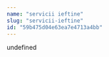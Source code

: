 ```yaml
---
name: "servicii ieftine"
slug: "servicii-ieftine"
id: "59b475d04e63ea7e4713a4bb"
---
```

undefined
    